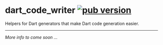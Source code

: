 # dart_code_writer [![pub version][pub-version-img]][pub-version-url]

Helpers for Dart generators that make Dart code generation easier.

---

_More info to come soon ..._

<!-- References -->
[pub-version-img]: https://img.shields.io/badge/pub-v0.0.2-green
[pub-version-url]: https://pub.dev/packages/dart_code_writer
